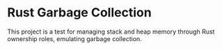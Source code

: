 # Rust Garbage Collection 
This project is a test for managing stack and heap memory through Rust ownership roles, emulating garbage collection. 
